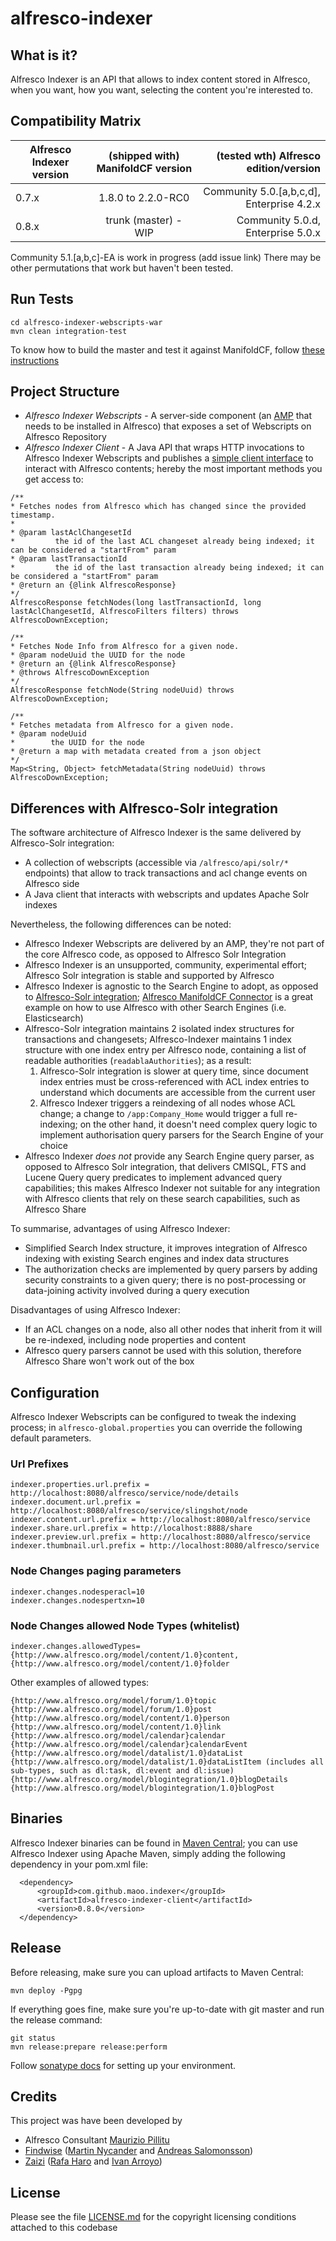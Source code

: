 alfresco-indexer
================

What is it?
---
Alfresco Indexer is an API that allows to index content stored in Alfresco, when you want, how you want, selecting the content you're interested to.

Compatibility Matrix
---

| Alfresco Indexer version | (shipped with) ManifoldCF version | (tested wth) Alfresco edition/version |
| ------------- |:-------------:| -----:|
| 0.7.x | 1.8.0 to 2.2.0-RC0 | Community 5.0.[a,b,c,d], Enterprise 4.2.x |
| 0.8.x | trunk (master) - WIP | Community 5.0.d, Enterprise 5.0.x |

Community 5.1.[a,b,c]-EA is work in progress (add issue link)
There may be other permutations that work but haven't been tested.

Run Tests
---
```
cd alfresco-indexer-webscripts-war
mvn clean integration-test
```

To know how to build the master and test it against ManifoldCF, follow [these instructions](MANIFOLD.md)

Project Structure
---
- *Alfresco Indexer Webscripts* - A server-side component (an [AMP](http://docs.alfresco.com/4.2/tasks/amp-install.html) that needs to be installed in Alfresco) that exposes a set of Webscripts on Alfresco Repository
- *Alfresco Indexer Client* - A Java API that wraps HTTP invocations to Alfresco Indexer Webscripts  and publishes a [simple client interface](https://github.com/maoo/alfresco-indexer/blob/master/alfresco-indexer-client/src/main/java/com/github/maoo/indexer/client/AlfrescoClient.java) to interact with Alfresco contents; hereby the most important methods you get access to:

```
/**
* Fetches nodes from Alfresco which has changed since the provided timestamp.
*
* @param lastAclChangesetId
*         the id of the last ACL changeset already being indexed; it can be considered a "startFrom" param
* @param lastTransactionId
*         the id of the last transaction already being indexed; it can be considered a "startFrom" param
* @return an {@link AlfrescoResponse}
*/
AlfrescoResponse fetchNodes(long lastTransactionId, long lastAclChangesetId, AlfrescoFilters filters) throws
AlfrescoDownException;

/**
* Fetches Node Info from Alfresco for a given node.
* @param nodeUuid the UUID for the node
* @return an {@link AlfrescoResponse}
* @throws AlfrescoDownException
*/
AlfrescoResponse fetchNode(String nodeUuid) throws AlfrescoDownException;

/**
* Fetches metadata from Alfresco for a given node.
* @param nodeUuid
*        the UUID for the node
* @return a map with metadata created from a json object
*/
Map<String, Object> fetchMetadata(String nodeUuid) throws AlfrescoDownException;
```

Differences with Alfresco-Solr integration
---

The software architecture of Alfresco Indexer is the same delivered by Alfresco-Solr integration:
- A collection of webscripts (accessible via `/alfresco/api/solr/*` endpoints) that allow to track transactions and acl change events on Alfresco side
- A Java client that interacts with webscripts and updates Apache Solr indexes

Nevertheless, the following differences can be noted:
- Alfresco Indexer Webscripts are delivered by an AMP, they're not part of the core Alfresco code, as opposed to Alfresco Solr Integration
- Alfresco Indexer is an unsupported, community, experimental effort; Alfresco Solr integration is stable and supported by Alfresco
- Alfresco Indexer is agnostic to the Search Engine to adopt, as opposed to [Alfresco-Solr integration](https://svn.alfresco.com/repos/alfresco-open-mirror/alfresco/HEAD/root/projects/solr-client/source/java/org/alfresco/solr/client/SOLRAPIClient.java); [Alfresco ManifoldCF Connector](http://svn.apache.org/repos/asf/manifoldcf/trunk/connectors/alfresco-webscript/) is a great example on how to use Alfresco with other Search Engines (i.e. Elasticsearch)
- Alfresco-Solr integration maintains 2 isolated index structures for transactions and changesets; Alfresco-Indexer maintains 1 index structure with one index entry per Alfresco node, containing a list of readable authorities (`readablaAuthorities`); as a result:
  1. Alfresco-Solr integration is slower at query time, since document index entries must be cross-referenced with ACL index entries to understand which documents are accessible from the current user
  2. Alfresco Indexer triggers a reindexing of all nodes whose ACL change; a change to `/app:Company_Home` would trigger a full re-indexing; on the other hand, it doesn't need complex  query logic to implement authorisation query parsers for the Search Engine of your choice
- Alfresco Indexer *does not* provide any Search Engine query parser, as opposed to Alfresco Solr integration, that delivers CMISQL, FTS and Lucene Query query predicates to implement advanced query capabilities; this makes Alfresco Indexer not suitable for any integration with Alfresco clients that rely on these search capabilities, such as Alfresco Share

To summarise, advantages of using Alfresco Indexer:
- Simplified Search Index structure, it improves integration of Alfresco indexing with existing Search engines and index data structures
- The authorization checks are implemented by query parsers by adding security constraints to a given query; there is no post-processing or data-joining activity involved during a query execution

Disadvantages of using Alfresco Indexer:
- If an ACL changes on a node, also all other nodes that inherit from it will be re-indexed, including node properties and content
- Alfresco query parsers cannot be used with this solution, therefore Alfresco Share won't work out of the box

Configuration
---
Alfresco Indexer Webscripts can be configured to tweak the indexing process; in `alfresco-global.properties` you can override the following default parameters.

### Url Prefixes
```
indexer.properties.url.prefix = http://localhost:8080/alfresco/service/node/details
indexer.document.url.prefix = http://localhost:8080/alfresco/service/slingshot/node
indexer.content.url.prefix = http://localhost:8080/alfresco/service
indexer.share.url.prefix = http://localhost:8888/share
indexer.preview.url.prefix = http://localhost:8080/alfresco/service
indexer.thumbnail.url.prefix = http://localhost:8080/alfresco/service
```

### Node Changes paging parameters
```
indexer.changes.nodesperacl=10
indexer.changes.nodespertxn=10
```

### Node Changes allowed Node Types (whitelist)
```
indexer.changes.allowedTypes={http://www.alfresco.org/model/content/1.0}content,{http://www.alfresco.org/model/content/1.0}folder
```

Other examples of allowed types:

```
{http://www.alfresco.org/model/forum/1.0}topic
{http://www.alfresco.org/model/forum/1.0}post
{http://www.alfresco.org/model/content/1.0}person
{http://www.alfresco.org/model/content/1.0}link
{http://www.alfresco.org/model/calendar}calendar
{http://www.alfresco.org/model/calendar}calendarEvent
{http://www.alfresco.org/model/datalist/1.0}dataList
{http://www.alfresco.org/model/datalist/1.0}dataListItem (includes all sub-types, such as dl:task, dl:event and dl:issue)
{http://www.alfresco.org/model/blogintegration/1.0}blogDetails
{http://www.alfresco.org/model/blogintegration/1.0}blogPost
```

Binaries
---
Alfresco Indexer binaries can be found in [Maven Central](http://search.maven.org/#search%7Cga%7C1%7Calfresco-indexer); you can use Alfresco Indexer using Apache Maven, simply adding the following dependency in your pom.xml file:

```
  <dependency>
      <groupId>com.github.maoo.indexer</groupId>
      <artifactId>alfresco-indexer-client</artifactId>
      <version>0.8.0</version>
  </dependency>
```

Release
---
Before releasing, make sure you can upload artifacts to Maven Central:
```
mvn deploy -Pgpg
```
If everything goes fine, make sure you're up-to-date with git master and run the release command:
```
git status
mvn release:prepare release:perform
```
Follow [sonatype docs](http://central.sonatype.org/pages/apache-maven.html) for setting up your environment.

Credits
---
This project was have been developed by
* Alfresco Consultant [Maurizio Pillitu](http://session.it)
* [Findwise](http://www.findwise.com/) ([Martin Nycander](https://github.com/Nycander) and [Andreas Salomonsson](https://github.com/andreassalomonsson))
* [Zaizi](http://www.zaizi.com) ([Rafa Haro](https://github.com/rafaharo) and [Ivan Arroyo](https://github.com/iarroyo))

License
---

Please see the file [LICENSE.md](LICENSE.md) for the copyright licensing conditions attached to
this codebase
